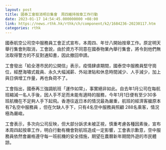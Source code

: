 ```yaml
---
layout: post
title: 國泰工會取消明日集會　周四維持按章工作行動
date: 2023-01-17 14:54:45.000000000 +08:00
link: https://news.rthk.hk/rthk/ch/component/k2/1684236-20230117.htm
categories: rthk
---
```


國泰航空公司空中服務員工會正式宣布，本周四、年廿八開始按章工作。原定明天舉行集會則取消，工會說，由於資方不同意在國泰物業內舉行集會，將令到他們無法取得警方的不反對通知書，因此撤回申請。

工會發出「給全港市民的公開信」表示，疫情肆虐期間，國泰空中服務員堅守崗位，經歷海嘯式裁員、永久大幅減薪、外站津貼和休息時間減少、人手減少，加上與日俱增工作量，再也負荷不了。

工會指出，國泰再三強調航班「運作如常」，事實絕非如此。自去年1月公司在每航班縮減一名人手後，因人手不足而未能有適時的服務，今年1月1日便有至少30多班航機在不足夠人手下起飛。香港往返日本的情況最為嚴重，航班的經濟客艙原本有7名空中服務員 ，但在欠缺人手下，只有4名空中服務員照顧 288名乘客，情況極為嚴峻。

工會表示，多次向公司反映，但大部分訴求未被正視，慎重考慮各種因素後，宣布本周四起按章工作，明白行動有機會對航班造成一定影響，工會表示歉意，空中服務員依然會嚴格遵守每一班航機的安全措施，期望在農曆新年期間外遊的市民體諒。
